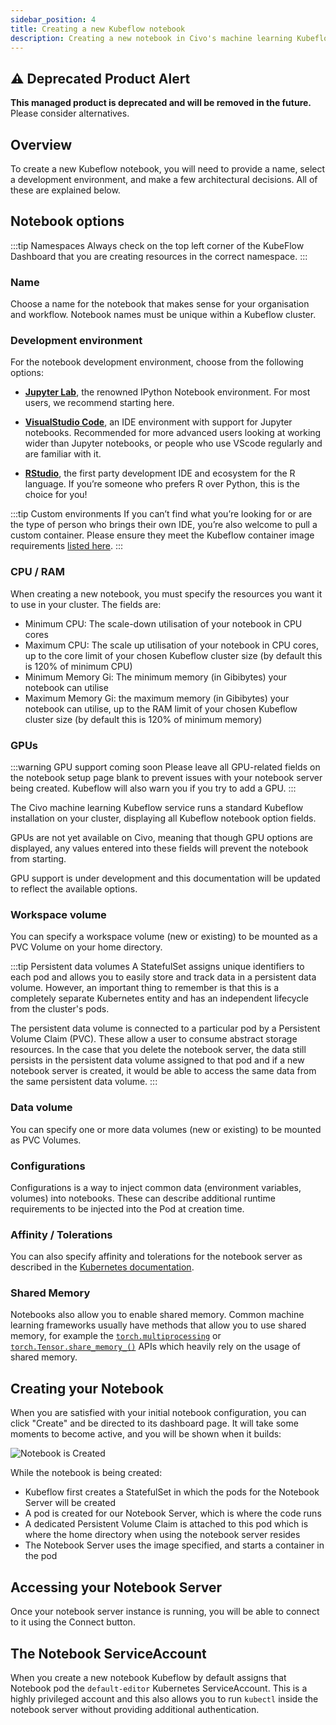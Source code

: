 ```yaml
---
sidebar_position: 4
title: Creating a new Kubeflow notebook
description: Creating a new notebook in Civo's machine learning Kubeflow service
---
```


<head>
  <title>Creating a new Kubeflow notebook | Civo Documentation</title>
</head>

## ⚠️ Deprecated Product Alert

**This managed product is deprecated and will be removed in the future.** Please consider alternatives.

## Overview

To create a new Kubeflow notebook, you will need to provide a name, select a development environment, and make a few architectural decisions. All of these are explained below.

## Notebook options

:::tip Namespaces
Always check on the top left corner of the KubeFlow Dashboard that you are creating resources in the correct namespace.
:::

### Name

Choose a name for the notebook that makes sense for your organisation and workflow. Notebook names must be unique within a Kubeflow cluster.

### Development environment

For the notebook development environment, choose from the following options:

- **[Jupyter Lab](https://jupyter.org/)**, the renowned IPython Notebook environment. For most users, we recommend starting here.

- **[VisualStudio Code](https://code.visualstudio.com/)**, an IDE environment with support for Jupyter notebooks. Recommended for more advanced users looking at working wider than Jupyter notebooks, or people who use VScode regularly and are familiar with it.

- **[RStudio](https://posit.co/products/open-source/rstudio/)**, the first party development IDE and ecosystem for the R language. If you’re someone who prefers R over Python, this is the choice for you!

:::tip Custom environments
If you can’t find what you’re looking for or are the type of person who brings their own IDE, you’re also welcome to pull a custom container. Please ensure they meet the Kubeflow container image requirements [listed here](https://www.kubeflow.org/docs/components/notebooks/container-images/#image-requirements).
:::

### CPU / RAM

When creating a new notebook, you must specify the resources you want it to use in your cluster. The fields are:

- Minimum CPU: The scale-down utilisation of your notebook in CPU cores
- Maximum CPU: The scale up utilisation of your notebook in CPU cores, up to the core limit of your chosen Kubeflow cluster size (by default this is 120% of minimum CPU)
- Minimum Memory Gi: The minimum memory (in Gibibytes) your notebook can utilise
- Maximum Memory Gi: the maximum memory (in Gibibytes) your notebook can utilise, up to the RAM limit of your chosen Kubeflow cluster size (by default this is 120% of minimum memory)

### GPUs

:::warning
GPU support coming soon
Please leave all GPU-related fields on the notebook setup page blank to prevent issues with your notebook server being created. Kubeflow will also warn you if you try to add a GPU.
:::

The Civo machine learning Kubeflow service runs a standard Kubeflow installation on your cluster, displaying all Kubeflow notebook option fields.

GPUs are not yet available on Civo, meaning that though GPU options are displayed, any values entered into these fields will prevent the notebook from starting.

GPU support is under development and this documentation will be updated to reflect the available options.

### Workspace volume

You can specify a workspace volume (new or existing) to be mounted as a PVC Volume on your home directory.

:::tip Persistent data volumes
A StatefulSet assigns unique identifiers to each pod and allows you to easily store and track data in a persistent data volume. However, an important thing to remember is that this is a completely separate Kubernetes entity and has an independent lifecycle from the cluster's pods.

The persistent data volume is connected to a particular pod by a Persistent Volume Claim (PVC). These allow a user to consume abstract storage resources. In the case that you delete the notebook server, the data still persists in the persistent data volume assigned to that pod and if a new notebook server is created, it would be able to access the same data from the same persistent data volume.
:::

### Data volume

You can specify one or more data volumes (new or existing) to be mounted as PVC Volumes.

### Configurations

Configurations is a way to inject common data (environment variables, volumes) into notebooks. These can describe additional runtime requirements to be injected into the Pod at creation time.

### Affinity / Tolerations

You can also specify affinity and tolerations for the notebook server as described in the [Kubernetes documentation](https://kubernetes.io/docs/concepts/scheduling-eviction/taint-and-toleration/).

### Shared Memory

Notebooks also allow you to enable shared memory. Common machine learning frameworks usually have methods that allow you to use shared memory, for example the [`torch.multiprocessing`](https://pytorch.org/docs/stable/multiprocessing.html#module-torch.multiprocessing) or [`torch.Tensor.share_memory_()`](https://pytorch.org/docs/stable/generated/torch.Tensor.share_memory_.html) APIs which heavily rely on the usage of shared memory.

## Creating your Notebook

When you are satisfied with your initial notebook configuration, you can click "Create" and be directed to its dashboard page. It will take some moments to become active, and you will be shown when it builds:

![Notebook is Created](images/nb-created.png)

While the notebook is being created:

- Kubeflow first creates a StatefulSet in which the pods for the Notebook Server will be created
- A pod is created for our Notebook Server, which is where the code runs
- A dedicated Persistent Volume Claim is attached to this pod which is where the home directory when using the notebook server resides
- The Notebook Server uses the image specified, and starts a container in the pod

## Accessing your Notebook Server

Once your notebook server instance is running, you will be able to connect to it using the Connect button.

## The Notebook ServiceAccount

When you create a new notebook Kubeflow by default assigns that Notebook pod the `default-editor` Kubernetes ServiceAccount. This is a highly privileged account and this also allows you to run `kubectl` inside the notebook server without providing additional authentication.
